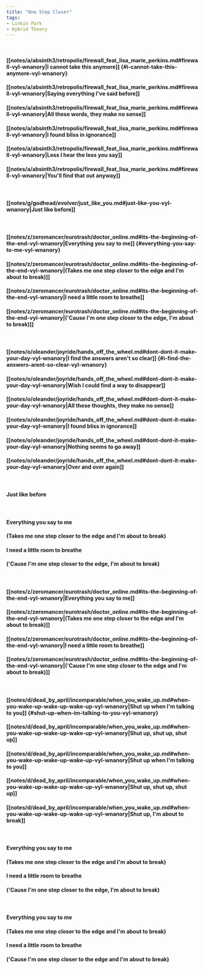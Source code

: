 ```yaml
---
title: "One Step Closer"
tags:
- Linkin Park
- Hybrid Theory
---
```

&nbsp;
#### [[notes/a/absinth3/retropolis/firewall_feat_lisa_marie_perkins.md#firewall-vyl-wnanory|I cannot take this anymore]] {#i-cannot-take-this-anymore-vyl-wnanory}
#### [[notes/a/absinth3/retropolis/firewall_feat_lisa_marie_perkins.md#firewall-vyl-wnanory|Saying everything I've said before]]
#### [[notes/a/absinth3/retropolis/firewall_feat_lisa_marie_perkins.md#firewall-vyl-wnanory|All these words, they make no sense]]
#### [[notes/a/absinth3/retropolis/firewall_feat_lisa_marie_perkins.md#firewall-vyl-wnanory|I found bliss in ignorance]]
#### [[notes/a/absinth3/retropolis/firewall_feat_lisa_marie_perkins.md#firewall-vyl-wnanory|Less I hear the less you say]]
#### [[notes/a/absinth3/retropolis/firewall_feat_lisa_marie_perkins.md#firewall-vyl-wnanory|You'll find that out anyway]]
&nbsp;
#### [[notes/g/godhead/evolver/just_like_you.md#just-like-you-vyl-wnanory|Just like before]]
&nbsp;
#### [[notes/z/zeromancer/eurotrash/doctor_online.md#its-the-beginning-of-the-end-vyl-wnanory|Everything you say to me]] {#everything-you-say-to-me-vyl-wnanory}
#### [[notes/z/zeromancer/eurotrash/doctor_online.md#its-the-beginning-of-the-end-vyl-wnanory|(Takes me one step closer to the edge and I'm about to break)]]
#### [[notes/z/zeromancer/eurotrash/doctor_online.md#its-the-beginning-of-the-end-vyl-wnanory|I need a little room to breathe]]
#### [[notes/z/zeromancer/eurotrash/doctor_online.md#its-the-beginning-of-the-end-vyl-wnanory|('Cause I'm one step closer to the edge, I'm about to break)]]
&nbsp;
#### [[notes/o/oleander/joyride/hands_off_the_wheel.md#dont-dont-it-make-your-day-vyl-wnanory|I find the answers aren't so clear]] {#i-find-the-answers-arent-so-clear-vyl-wnanory}
#### [[notes/o/oleander/joyride/hands_off_the_wheel.md#dont-dont-it-make-your-day-vyl-wnanory|Wish I could find a way to disappear]]
#### [[notes/o/oleander/joyride/hands_off_the_wheel.md#dont-dont-it-make-your-day-vyl-wnanory|All these thoughts, they make no sense]]
#### [[notes/o/oleander/joyride/hands_off_the_wheel.md#dont-dont-it-make-your-day-vyl-wnanory|I found bliss in ignorance]]
#### [[notes/o/oleander/joyride/hands_off_the_wheel.md#dont-dont-it-make-your-day-vyl-wnanory|Nothing seems to go away]]
#### [[notes/o/oleander/joyride/hands_off_the_wheel.md#dont-dont-it-make-your-day-vyl-wnanory|Over and over again]]
&nbsp;
#### Just like before
&nbsp;
#### Everything you say to me
#### (Takes me one step closer to the edge and I'm about to break)
#### I need a little room to breathe
#### ('Cause I'm one step closer to the edge, I'm about to break)
&nbsp;
#### [[notes/z/zeromancer/eurotrash/doctor_online.md#its-the-beginning-of-the-end-vyl-wnanory|Everything you say to me]]
#### [[notes/z/zeromancer/eurotrash/doctor_online.md#its-the-beginning-of-the-end-vyl-wnanory|(Takes me one step closer to the edge and I'm about to break)]]
#### [[notes/z/zeromancer/eurotrash/doctor_online.md#its-the-beginning-of-the-end-vyl-wnanory|I need a little room to breathe]]
#### [[notes/z/zeromancer/eurotrash/doctor_online.md#its-the-beginning-of-the-end-vyl-wnanory|('Cause I'm one step closer to the edge and I'm about to break)]]
&nbsp;
#### [[notes/d/dead_by_april/incomparable/when_you_wake_up.md#when-you-wake-up-wake-up-wake-up-vyl-wnanory|Shut up when I'm talking to you]] {#shut-up-when-im-talking-to-you-vyl-wnanory}
#### [[notes/d/dead_by_april/incomparable/when_you_wake_up.md#when-you-wake-up-wake-up-wake-up-vyl-wnanory|Shut up, shut up, shut up]]
#### [[notes/d/dead_by_april/incomparable/when_you_wake_up.md#when-you-wake-up-wake-up-wake-up-vyl-wnanory|Shut up when I'm talking to you]]
#### [[notes/d/dead_by_april/incomparable/when_you_wake_up.md#when-you-wake-up-wake-up-wake-up-vyl-wnanory|Shut up, shut up, shut up]]
#### [[notes/d/dead_by_april/incomparable/when_you_wake_up.md#when-you-wake-up-wake-up-wake-up-vyl-wnanory|Shut up, I'm about to break]]
&nbsp;
#### Everything you say to me
#### (Takes me one step closer to the edge and I'm about to break)
#### I need a little room to breathe
#### ('Cause I'm one step closer to the edge, I'm about to break)
&nbsp;
#### Everything you say to me
#### (Takes me one step closer to the edge and I'm about to break)
#### I need a little room to breathe
#### ('Cause I'm one step closer to the edge and I'm about to break)
